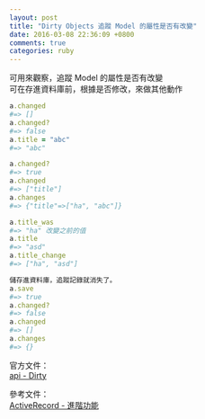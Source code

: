 ```yaml
---
layout: post
title: "Dirty Objects 追蹤 Model 的屬性是否有改變"
date: 2016-03-08 22:36:09 +0800
comments: true
categories: ruby
---
```


可用來觀察，追蹤 Model 的屬性是否有改變  
可在存進資料庫前，根據是否修改，來做其他動作

<!-- more -->

```ruby
a.changed
#=> []
a.changed?
#=> false
a.title = "abc"
#=> "abc"

a.changed?
#=> true
a.changed
#=> ["title"]
a.changes
#=> {"title"=>["ha", "abc"]}

a.title_was
#=> "ha" 改變之前的值
a.title
#=> "asd"
a.title_change
#=> ["ha", "asd"]

儲存進資料庫，追蹤記錄就消失了。
a.save
#=> true
a.changed?
#=> false
a.changed
#=> []
a.changes
#=> {}
```


官方文件：  
[api - Dirty](http://api.rubyonrails.org/classes/ActiveModel/Dirty.html)  

參考文件：  
[ActiveRecord - 進階功能](https://ihower.tw/rails4/activerecord-others.html)